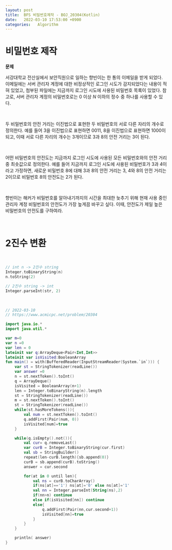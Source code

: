 ```yaml
---
layout: post
title:  BFS 비밀번호제작 - BOJ_20304(Kotlin)
date:   2022-03-10 17:53:00 +0900
categories:   Algorithm
---
```


# 비밀번호 제작

__문제__

서강대학교 전산실에서 보안직원으로 일하는 향빈이는 한 통의 이메일을 받게 되었다.
 이메일에는 서버 관리자 계정에 대한 비정상적인 로그인 시도가 감지되었다는 내용이 적혀 있었고, 첨부된 파일에는 지금까지 로그인 시도에 사용된 비밀번호 목록이 있었다.
  참고로, 서버 관리자 계정의 비밀번호로는 $0$ 이상 $N$ 이하의 정수 중 하나를 사용할 수 있다.

  <br>

두 비밀번호의 안전 거리는 이진법으로 표현한 두 비밀번호의 서로 다른 자리의 개수로 정의한다. 예를 들어 $3$을 이진법으로 표현하면 $0011$, $8$을 이진법으로 표현하면 $1000$이 되고, 이때 서로 다른 자리의 개수는 $3$개이므로 $3$과 $8$의 안전 거리는 $3$이 된다.

<Br>

어떤 비밀번호의 안전도는 지금까지 로그인 시도에 사용된 모든 비밀번호와의 안전 거리 중 최솟값으로 정의한다. 예를 들어 지금까지 로그인 시도에 사용된 비밀번호가 $3$과 $4$이라고 가정하면, 새로운 비밀번호 $8$에 대해 $3$과 $8$의 안전 거리는 $3$, $4$와 $8$의 안전 거리는 $2$이므로 비밀번호 $8$의 안전도는 $2$가 된다.

<br>

향빈이는 해커가 비밀번호를 알아내기까지의 시간을 최대한 늦추기 위해 현재 사용 중인 관리자 계정 비밀번호의 안전도가 가장 높게끔 바꾸고 싶다. 이때, 안전도가 제일 높은 비밀번호의 안전도를 구하여라.

<Br>

# 2진수 변환

<br>

```kotlin
// int n -> 2진수 string
Integer.toBinaryString(n)
n.toString(2)

// 2진수 string -> int 
Integer.parseInt(str, 2)
```

<Br>



```kotlin
// 2022-03-10
// https://www.acmicpc.net/problem/20304

import java.io.*
import java.util.*

var m=0
var n =0
var len = 0
lateinit var q:ArrayDeque<Pair<Int,Int>>
lateinit var isVisited:BooleanArray
fun main() = with(BufferedReader(InputStreamReader(System.`in`))) {
    var st = StringTokenizer(readLine())
    var answer =0
    n = st.nextToken().toInt()
    q = ArrayDeque()
    isVisited = BooleanArray(n+1)
    len = Integer.toBinaryString(n).length
    st = StringTokenizer(readLine())
    m = st.nextToken().toInt()
    st = StringTokenizer(readLine())
    while(st.hasMoreTokens()){
        val num = st.nextToken().toInt()
        q.addFirst(Pair(num, 0))
        isVisited[num]=true
    }

    while(q.isEmpty().not()){
        val cur= q.removeLast()
        var curB = Integer.toBinaryString(cur.first)
        val sb = StringBuilder()
        repeat(len-curB.length){sb.append(0)}
        curB = sb.append(curB).toString()
        answer = cur.second

        for(at in 0 until len){
            val ns = curB.toCharArray()
            if(ns[at]=='1') ns[at]='0' else ns[at]='1'
            val nn = Integer.parseInt(String(ns),2)
            if(nn>n) continue
            else if(isVisited[nn]) continue
            else{
                q.addFirst(Pair(nn,cur.second+1))
                isVisited[nn]=true
            }
        }
    }

    println( answer)
}
```